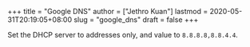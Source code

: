 +++
title = "Google DNS"
author = ["Jethro Kuan"]
lastmod = 2020-05-31T20:19:05+08:00
slug = "google_dns"
draft = false
+++

Set the DHCP server to addresses only, and value to `8.8.8.8,8.8.4.4`.
